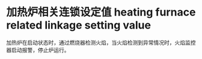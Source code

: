 # 加热炉相关连锁设定值 heating furnace related linkage setting value
加热炉在启动状态时，通过燃烧器检测火焰，当火焰检测到异常情况时，火焰监控器启动报警，停止炉运行。

